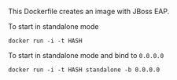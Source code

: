 This Dockerfile creates an image with JBoss EAP.

To start in standalone mode

    docker run -i -t HASH

To start in standalone mode and bind to `0.0.0.0`

    docker run -i -t HASH standalone -b 0.0.0.0
